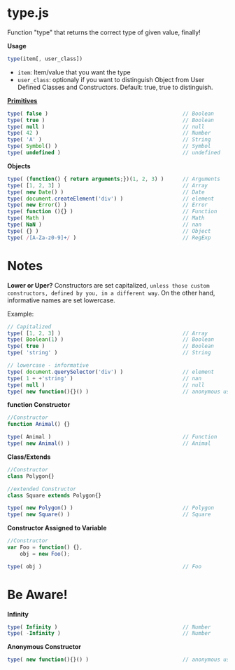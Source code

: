 # type.js
Function "type" that returns the correct type of given value, finally!

**Usage**
```js
type(item[, user_class])
```
* `item`: Item/value that you want the type
* `user_class`: optionaly if you want to distinguish Object from User Defined Classes and Constructors. Default: true, true to distinguish.

**[Primitives](https://developer.mozilla.org/en-US/docs/Glossary/Primitive)**
```js
type( false )                                           // Boolean
type( true )                                            // Boolean
type( null )                                            // null
type( 42 )                                              // Number
type( 'A' )                                             // String
type( Symbol() )                                        // Symbol
type( undefined )                                       // undefined
```

**Objects**
```js
type( (function() { return arguments;})(1, 2, 3) )      // Arguments
type( [1, 2, 3] )                                       // Array
type( new Date() )                                      // Date
type( document.createElement('div') )                   // element
type( new Error() )                                     // Error
type( function (){} )                                   // Function
type( Math )                                            // Math
type( NaN )                                             // nan
type( {} )                                              // Object
type( /[A-Za-z0-9]+/ )                                  // RegExp
```

# Notes

**Lower or Uper?**
Constructors are set capitalized, `unless those custom constructors, defined by you, in a different way`. On the other hand, informative names are set lowercase.

Example:
```js
// Capitalized
type( [1, 2, 3] )                                       // Array
type( Boolean(1) )                                      // Boolean
type( true )                                            // Boolean
type( 'string' )                                        // String

// lowercase - informative
type( document.querySelector('div') )                   // element
type( 1 + +'string' )                                   // nan
type( null )                                            // null
type( new function(){}() )                              // anonymous user class
```

**function Constructor**
```js
//Constructor
function Animal() {}

type( Animal )                                          // Function
type( new Animal() )                                    // Animal
```
**Class/Extends**
```js
//Constructor
class Polygon{}

//extended Constructor
class Square extends Polygon{}

type( new Polygon() )                                   // Polygon
type( new Square() )                                    // Square
```
**Constructor Assigned to Variable**
```js
//Constructor
var Foo = function() {},
    obj = new Foo();

type( obj )                                             // Foo
```

# Be Aware!

**Infinity**
```js
type( Infinity )                                        // Number
type( -Infinity )                                       // Number 
```

**Anonymous Constructor**
```js
type( new function(){}() )                              // anonymous user class
```
